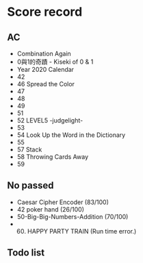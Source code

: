 # Score record
## AC
- Combination Again
- 0與1的奇蹟 - Kiseki of 0 & 1
- Year 2020 Calendar
- 42
- 46 Spread the Color
- 47
- 48
- 49
- 51
- 52 LEVEL5 -judgelight-
- 53
- 54 Look Up the Word in the Dictionary
- 55
- 57 Stack
- 58 Throwing Cards Away
- 59

## No passed
- Caesar Cipher Encoder (83/100)
- 42 poker hand (26/100)
- 50-Big-Big-Numbers-Addition (70/100)
- 60. HAPPY PARTY TRAIN (Run time error.)

## Todo list
